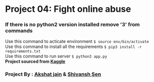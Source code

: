 # Project 04: Fight online abuse
### If there is no python2 version installed remove '3' from  commands
Use this command to acticate environment `$ source env/bin/activate`
<br>
Use this command to install all the requirements
`$ pip3 install -r requirements.txt`
<br>
Use this command to run server `$ python3 app.py`
<br>
<b> Project sourced from [Kaggle](https://www.kaggle.com/c/jigsaw-toxic-comment-classification-challenge)</b>
### Project By : [Akshat jain](https://github.com/AkshatJain20) & [Shivansh Sen](https://github.com/shivanshsen7)
